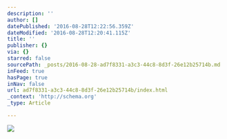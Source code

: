 ```yaml
---
description: ''
author: []
datePublished: '2016-08-28T12:22:56.359Z'
dateModified: '2016-08-28T12:20:41.115Z'
title: ''
publisher: {}
via: {}
starred: false
sourcePath: _posts/2016-08-28-ad7f8331-a3c3-44c8-8d3f-26e12b25714b.md
inFeed: true
hasPage: true
inNav: false
url: ad7f8331-a3c3-44c8-8d3f-26e12b25714b/index.html
_context: 'http://schema.org'
_type: Article

---
```

![](https://the-grid-user-content.s3-us-west-2.amazonaws.com/8e3ef24c-ae46-4d52-a29b-587a78e5a6d1.jpg)